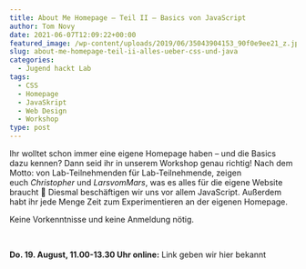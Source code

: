 ```yaml
---
title: About Me Homepage – Teil II – Basics von JavaScript
author: Tom Novy
date: 2021-06-07T12:09:22+00:00
featured_image: /wp-content/uploads/2019/06/35043904153_90f0e9ee21_z.jpg
slug: about-me-homepage-teil-ii-alles-ueber-css-und-java
categories:
  - Jugend hackt Lab
tags:
  - CSS
  - Homepage
  - JavaSkript
  - Web Design
  - Workshop
type: post
---
```

Ihr wolltet schon immer eine eigene Homepage haben – und die Basics dazu kennen? Dann seid ihr in unserem Workshop genau richtig! Nach dem Motto: von Lab-Teilnehmenden für Lab-Teilnehmende, zeigen euch *Christopher* und *LarsvomMars*, was es alles für die eigene Website braucht &#x1f642; Diesmal beschäftigen wir uns vor allem JavaScript. Außerdem habt ihr jede Menge Zeit zum Experimentieren an der eigenen Homepage.

Keine Vorkenntnisse und keine Anmeldung nötig.

&nbsp;

**Do. 19. August, 11.00-13.30 Uhr online:** Link geben wir hier bekannt

&nbsp;